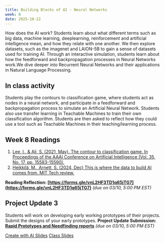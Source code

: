 ```yaml
---
title: Building Blocks of AI - Neural Networks
week: 8
date: 2025-10-22
---
```


How does the AI work? Students learn about what different terms such as big data, machine learning, deeplearning, reinforcement and artificial intelligence mean, and how they relate with one another. We then explore datasets, such as the imagenet and LAION-5B to gain a sense of datasets used for training AI. Through an interactive simulation, students learn about how the feedforward and backpropagation processes in Neural Networks work.We dive deeper into Recurrent Neural Networks and their applications in Natural Language Processing. 

## In class activity
Students play the contours to classification game, where students act as nodes in a neural network, and participate in a feedforward and backpropagation process to simulate an Artificial Neural Network. Students also use transfer learning in Teachable Machines to train their own classification algorithm. Students are then asked to reflect how they could use a tool such as Teachable Machines in their teaching/learning process. 


## Week 8 Readings
1. [Lee, I., & Ali, S. (2021, May). The contour to classification game. In Proceedings of the AAAI Conference on Artificial Intelligence (Vol. 35, No. 17, pp. 15583-15590).](https://drive.google.com/file/d/1F3LrbjtIY7EPkTotEAIqQD3P4BA6fGrz/view?usp=drive_link)
1. [Heikkilä, M., Arnett, S. (2024, Dec) This is where the data to build AI comes from. MIT Tech review.](https://drive.google.com/file/d/15upANkyoWyxV3yCdheVX59sZg5neU50k/view?usp=drive_link)

**Reading Reflection: [https://forms.gle/vnL2HF3TD1q65jTG7](https://forms.gle/vnL2HF3TD1q65jTG7)** *(due on 03/10, 5:00 PM EST)*


## Project Update 3
Students will work on developing early working prototypes of their projects. Submit the designs of your early prototypes.
**Project Update Submission: [Rapid Prototypes and Needfinding reports](https://drive.google.com/drive/folders/1jOFDYALZ-QlNPwXB1leLOAqv5BcKKYNT?usp=drive_link)** *(due on 03/10, 5:00 PM EST)*



[Create with AI Slides](https://docs.google.com/presentation/d/1BZOD8KtlNrZ89DCSSoH-4hadH3lGdMqV_q-9bUGR1Cc/edit?usp=sharing)
[Class Slides](https://docs.google.com/presentation/d/1nxSWbpkQ7hxDkA-GNHGPJtJIjeLFJbTH1aOfjqGW1B0/edit?usp=sharing)
